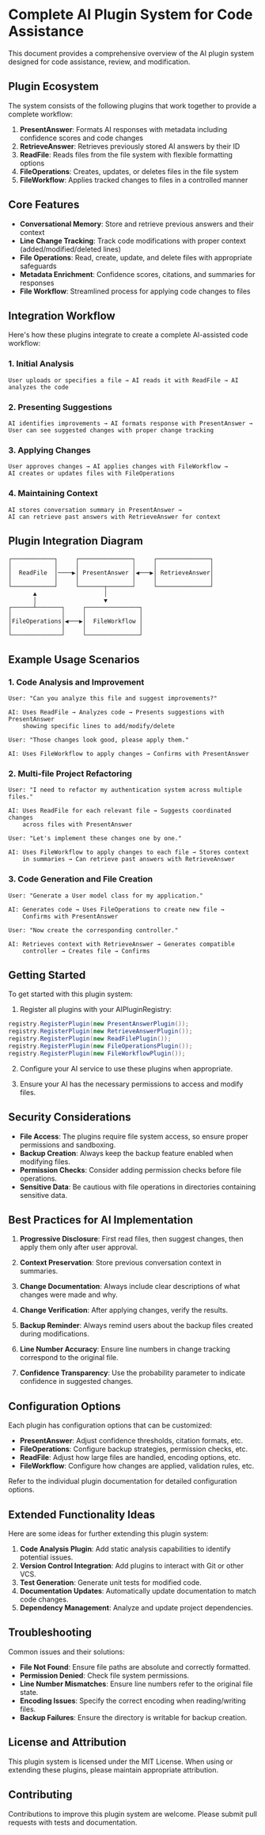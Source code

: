 ﻿# Complete AI Plugin System for Code Assistance

This document provides a comprehensive overview of the AI plugin system designed for code assistance, review, and modification.

## Plugin Ecosystem

The system consists of the following plugins that work together to provide a complete workflow:

1. **PresentAnswer**: Formats AI responses with metadata including confidence scores and code changes
2. **RetrieveAnswer**: Retrieves previously stored AI answers by their ID
3. **ReadFile**: Reads files from the file system with flexible formatting options
4. **FileOperations**: Creates, updates, or deletes files in the file system
5. **FileWorkflow**: Applies tracked changes to files in a controlled manner

## Core Features

- **Conversational Memory**: Store and retrieve previous answers and their context
- **Line Change Tracking**: Track code modifications with proper context (added/modified/deleted lines)
- **File Operations**: Read, create, update, and delete files with appropriate safeguards
- **Metadata Enrichment**: Confidence scores, citations, and summaries for responses
- **File Workflow**: Streamlined process for applying code changes to files

## Integration Workflow

Here's how these plugins integrate to create a complete AI-assisted code workflow:

### 1. Initial Analysis

```
User uploads or specifies a file → AI reads it with ReadFile → AI analyzes the code
```

### 2. Presenting Suggestions

```
AI identifies improvements → AI formats response with PresentAnswer → 
User can see suggested changes with proper change tracking
```

### 3. Applying Changes

```
User approves changes → AI applies changes with FileWorkflow → 
AI creates or updates files with FileOperations
```

### 4. Maintaining Context

```
AI stores conversation summary in PresentAnswer → 
AI can retrieve past answers with RetrieveAnswer for context
```

## Plugin Integration Diagram

```
┌────────────┐     ┌───────────────┐     ┌───────────────┐
│            │     │               │     │               │
│  ReadFile  │────▶│ PresentAnswer │◀───▶│ RetrieveAnswer│
│            │     │               │     │               │
└────────────┘     └───────┬───────┘     └───────────────┘
       ▲                   │
       │                   ▼
┌──────┴───────┐     ┌───────────────┐
│              │     │               │
│FileOperations│◀───▶│  FileWorkflow │
│              │     │               │
└──────────────┘     └───────────────┘
```

## Example Usage Scenarios

### 1. Code Analysis and Improvement

```
User: "Can you analyze this file and suggest improvements?"

AI: Uses ReadFile → Analyzes code → Presents suggestions with PresentAnswer
    showing specific lines to add/modify/delete

User: "Those changes look good, please apply them."

AI: Uses FileWorkflow to apply changes → Confirms with PresentAnswer
```

### 2. Multi-file Project Refactoring

```
User: "I need to refactor my authentication system across multiple files."

AI: Uses ReadFile for each relevant file → Suggests coordinated changes
    across files with PresentAnswer

User: "Let's implement these changes one by one."

AI: Uses FileWorkflow to apply changes to each file → Stores context
    in summaries → Can retrieve past answers with RetrieveAnswer
```

### 3. Code Generation and File Creation

```
User: "Generate a User model class for my application."

AI: Generates code → Uses FileOperations to create new file →
    Confirms with PresentAnswer

User: "Now create the corresponding controller."

AI: Retrieves context with RetrieveAnswer → Generates compatible
    controller → Creates file → Confirms
```

## Getting Started

To get started with this plugin system:

1. Register all plugins with your AIPluginRegistry:

```csharp
registry.RegisterPlugin(new PresentAnswerPlugin());
registry.RegisterPlugin(new RetrieveAnswerPlugin());
registry.RegisterPlugin(new ReadFilePlugin());
registry.RegisterPlugin(new FileOperationsPlugin());
registry.RegisterPlugin(new FileWorkflowPlugin());
```

2. Configure your AI service to use these plugins when appropriate.

3. Ensure your AI has the necessary permissions to access and modify files.

## Security Considerations

- **File Access**: The plugins require file system access, so ensure proper permissions and sandboxing.
- **Backup Creation**: Always keep the backup feature enabled when modifying files.
- **Permission Checks**: Consider adding permission checks before file operations.
- **Sensitive Data**: Be cautious with file operations in directories containing sensitive data.

## Best Practices for AI Implementation

1. **Progressive Disclosure**: First read files, then suggest changes, then apply them only after user approval.

2. **Context Preservation**: Store previous conversation context in summaries.

3. **Change Documentation**: Always include clear descriptions of what changes were made and why.

4. **Change Verification**: After applying changes, verify the results.

5. **Backup Reminder**: Always remind users about the backup files created during modifications.

6. **Line Number Accuracy**: Ensure line numbers in change tracking correspond to the original file.

7. **Confidence Transparency**: Use the probability parameter to indicate confidence in suggested changes.

## Configuration Options

Each plugin has configuration options that can be customized:

- **PresentAnswer**: Adjust confidence thresholds, citation formats, etc.
- **FileOperations**: Configure backup strategies, permission checks, etc.
- **ReadFile**: Adjust how large files are handled, encoding options, etc.
- **FileWorkflow**: Configure how changes are applied, validation rules, etc.

Refer to the individual plugin documentation for detailed configuration options.

## Extended Functionality Ideas

Here are some ideas for further extending this plugin system:

1. **Code Analysis Plugin**: Add static analysis capabilities to identify potential issues.
2. **Version Control Integration**: Add plugins to interact with Git or other VCS.
3. **Test Generation**: Generate unit tests for modified code.
4. **Documentation Updates**: Automatically update documentation to match code changes.
5. **Dependency Management**: Analyze and update project dependencies.

## Troubleshooting

Common issues and their solutions:

- **File Not Found**: Ensure file paths are absolute and correctly formatted.
- **Permission Denied**: Check file system permissions.
- **Line Number Mismatches**: Ensure line numbers refer to the original file state.
- **Encoding Issues**: Specify the correct encoding when reading/writing files.
- **Backup Failures**: Ensure the directory is writable for backup creation.

## License and Attribution

This plugin system is licensed under the MIT License. When using or extending these plugins, please maintain appropriate attribution.

## Contributing

Contributions to improve this plugin system are welcome. Please submit pull requests with tests and documentation.